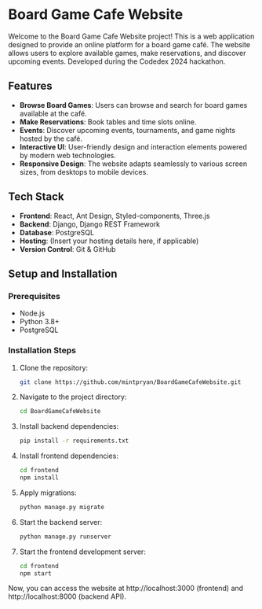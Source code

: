 # Board Game Cafe Website
Welcome to the Board Game Cafe Website project! This is a web application designed to provide an online platform for a board game café.
The website allows users to explore available games, make reservations, and discover upcoming events.
Developed during the Codedex 2024 hackathon.

## Features

- **Browse Board Games**: Users can browse and search for board games available at the café.
- **Make Reservations**: Book tables and time slots online.
- **Events**: Discover upcoming events, tournaments, and game nights hosted by the café.
- **Interactive UI**: User-friendly design and interaction elements powered by modern web technologies.
- **Responsive Design**: The website adapts seamlessly to various screen sizes, from desktops to mobile devices.

## Tech Stack

- **Frontend**: React, Ant Design, Styled-components, Three.js
- **Backend**: Django, Django REST Framework
- **Database**: PostgreSQL
- **Hosting**: (Insert your hosting details here, if applicable)
- **Version Control**: Git & GitHub

## Setup and Installation

### Prerequisites

- Node.js
- Python 3.8+
- PostgreSQL


### Installation Steps

1. Clone the repository:
   ```bash
   git clone https://github.com/mintpryan/BoardGameCafeWebsite.git
   ```
2. Navigate to the project directory:
   ```bash
   cd BoardGameCafeWebsite
   ```
3. Install backend dependencies:
   ```bash
   pip install -r requirements.txt
   ```
4. Install frontend dependencies:
   ```bash
   cd frontend
   npm install
   ```
5. Apply migrations:
   ```bash
   python manage.py migrate
   ```
6. Start the backend server:
   ```bash
   python manage.py runserver
   ```
7. Start the frontend development server:
   ```bash
   cd frontend
   npm start
   ```
Now, you can access the website at http://localhost:3000 (frontend) and http://localhost:8000 (backend API).

   
